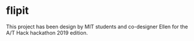 # flipit
This project has been design by MIT students and co-designer Ellen for the A/T Hack hackathon 2019 edition.
